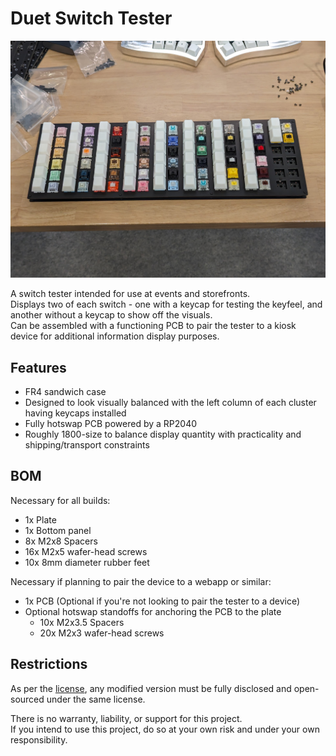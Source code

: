 # Duet Switch Tester

![Cover image](https://raw.githubusercontent.com/ai03-2725/duet-switch-tester/main/images/cover.jpg)

A switch tester intended for use at events and storefronts.  
Displays two of each switch - one with a keycap for testing the keyfeel, and another without a keycap to show off the visuals.  
Can be assembled with a functioning PCB to pair the tester to a kiosk device for additional information display purposes.  


## Features
- FR4 sandwich case
- Designed to look visually balanced with the left column of each cluster having keycaps installed
- Fully hotswap PCB powered by a RP2040
- Roughly 1800-size to balance display quantity with practicality and shipping/transport constraints

## BOM
Necessary for all builds:
- 1x Plate
- 1x Bottom panel
- 8x M2x8 Spacers
- 16x M2x5 wafer-head screws
- 10x 8mm diameter rubber feet
  
Necessary if planning to pair the device to a webapp or similar:
- 1x PCB (Optional if you're not looking to pair the tester to a device)
- Optional hotswap standoffs for anchoring the PCB to the plate
    - 10x M2x3.5 Spacers
    - 20x M2x3 wafer-head screws

## Restrictions
As per the [license](https://github.com/ai03-2725/duet-switch-tester/blob/main/LICENSE), any modified version must be fully disclosed and open-sourced under the same license.  
  
There is no warranty, liability, or support for this project.  
If you intend to use this project, do so at your own risk and under your own responsibility.  
